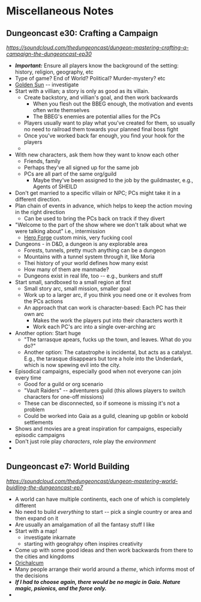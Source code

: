 # Miscellaneous Notes

## Dungeoncast e30: Crafting a Campaign

*https://soundcloud.com/thedungeoncast/dungeon-mastering-crafting-a-campaign-the-dungeoncast-ep30*

* ***Important:*** Ensure all players know the background of the setting: history, religion, geography, etc
* Type of game?  End of World?  Political?  Murder-mystery?  etc
* [Golden Sun](http://www.nintendo.com/games/detail/Iwf0TAUe8g3EbucjTMiPVLNWoU8AUo5f) -- investigate
* Start with a villian; a story is only as good as its villain.
  * Create backstory, and villian's goal, and then work backwards
    * When you flesh out the BBEG enough, the motivation and events often write themselves
    * The BBEG's enemies are potential allies for the PCs
  * Players usually want to play what you've created for them, so usually no need to railroad them towards your planned final boss fight
  * Once you've worked back far enough, you find your hook for the players
  * 
* With new characters, ask them how they want to know each other
  * Friends, family
  * Perhaps they've all signed up for the same job
  * PCs are all part of the same org/guild
    * Maybe they've been assigned to the job by the guildmaster, e.g., Agents of SHEILD
* Don't get married to a specific villain or NPC; PCs might take it in a different direction.
* Plan chain of events in advance, which helps to keep the action moving in the right direction
  * Can be used to bring the PCs back on track if they divert
* "Welcome to the part of the show where we don't talk about what we were talking about" i.e., intermission
  * [Hero Forge](https://www.heroforge.com/) custom minis, very fucking cool
* Dungeons - in D&D, a dungeon is any explorable area
  * Forests, tunnels, pretty much anything can be a dungeon
  * Mountains with a tunnel system through it, like Moria
  * Thei history of your world defines how many exist
  * How many of them are manmade?
  * Dungeons exist in real life, too -- e.g., bunkers and stuff
* Start small, sandboxed to a small region at first
  * Small story arc, small mission, smaller goal
  * Work up to a larger arc, if you think you need one or it evolves from the PCs actions
  * An approach that can work is character-based:  Each PC has their own arc
    * Makes the work the players put into their characters worth it
    * Work each PC's arc into a single over-arching arc
* Another option: Start huge
  * "The tarrasque apears, fucks up the town, and leaves.  What do you do?"
  * Another option:  The catastrophe is incidental, but acts as a catalyst.  E.g., the tarasque disappears but tore a hole into the Underdark, which is now spewing evil into the city.
* Episodical campaigns, especially good when not everyone can join every time
  * Good for a guild or org scenario
  * "Vault Raiders" -- adventurers guild (this allows players to switch characters for one-off missions)
  * These can be disconnected, so if someone is missing it's not a problem
  * Could be worked into Gaia as a guild, cleaning up goblin or kobold settlements
* Shows and movies are a great inspiration for campaigns, especially episodic campaigns
* Don't just role play *characters*, role play the *environment*
* 

## Dungeoncast e7: World Building

*https://soundcloud.com/thedungeoncast/dungeon-mastering-world-buidling-the-dungeoncast-ep7*

* A world can have multiple continents, each one of which is completely different
* No need to build *everything* to start -- pick a single country or area and then expand on it
* Are usually an amalgamation of all the fantasy stuff I like
* Start with a map!
  * investigate inkarnate
  * starting with geograhpy often inspires creativity
* Come up with some good ideas and then work backwards from there to the cities and kingdoms
* [Orichalcum](https://en.wikipedia.org/wiki/Orichalcum)
* Many people arrange their world around a *theme*, which informs most of the decisions
* ***If I had to choose again, there would be no magic in Gaia.  Nature magic, psionics, and the force only.***
* 








